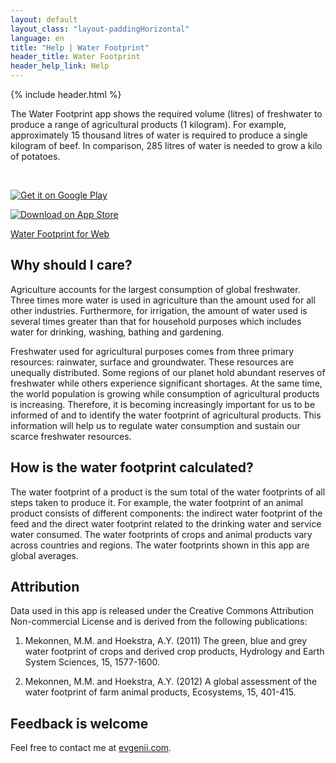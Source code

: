 ```yaml
---
layout: default
layout_class: "layout-paddingHorizontal"
language: en
title: "Help | Water Footprint"
header_title: Water Footprint
header_help_link: Help
---
```


{% include header.html %}

The Water Footprint app shows the required volume (litres) of freshwater to produce a range of agricultural products (1 kilogram). For example, approximately 15 thousand litres of water is required to produce a single kilogram of beef. In comparison, 285 litres of water is needed to grow a kilo of potatoes.


<br>

<div class='isTextCentered'>
  <p>
    <a href='https://play.google.com/store/apps/details?id=com.evgenii.waterfootprint' title='Get it on Google Play'><img src='{{ "image/logos/en/google_play_badge.png" | prepend: site.subpath_url }}' alt='Get it on Google Play' class='isMax200PxWide'></a>
  </p>

  <p>
    <a href='https://itunes.apple.com/us/app/water-footprint/id1044041294' title='Download on App Store'><img src='{{ "image/logos/en/appstore_badge.png" | prepend: site.subpath_url }}' alt='Download on App Store' class='isMax200PxWide'></a>
  </p>

  <p>
    <a href='http://evgenii.com/water-footprint/en/'>Water Footprint for Web</a>
  </p>
</div>

## Why should I care?

Agriculture accounts for the largest consumption of global freshwater. Three times more water is used in agriculture than the amount used for all other industries. Furthermore, for irrigation, the amount of water used is several times greater than that for household purposes which includes water for drinking, washing, bathing and gardening.

Freshwater used for agricultural purposes comes from three primary resources: rainwater, surface and groundwater. These resources are unequally distributed. Some regions of our planet hold abundant reserves of freshwater while others experience significant shortages. At the same time, the world population is growing while consumption of agricultural products is increasing. Therefore, it is becoming increasingly important for us to be informed of and to identify the water footprint of agricultural products. This information will help us to regulate water consumption and sustain our scarce freshwater resources.


## How is the water footprint calculated?

The water footprint of a product is the sum total of the water footprints of all steps taken to produce it. For example, the water footprint of an animal product consists of different components: the indirect water footprint of the feed and the direct water footprint related to the drinking water and service water consumed. The water footprints of crops and animal products vary across countries and regions. The water footprints shown in this app are global averages.


## Attribution

Data used in this app is released under the Creative Commons Attribution Non-commercial License and is derived from the following publications:

1) Mekonnen, M.M. and Hoekstra, A.Y. (2011) The green, blue and grey water footprint of crops and derived crop products, Hydrology and Earth System Sciences, 15, 1577-1600.

2) Mekonnen, M.M. and Hoekstra, A.Y. (2012) A global assessment of the water footprint of farm animal products, Ecosystems, 15, 401-415.


## Feedback is welcome

Feel free to contact me at [evgenii.com](http://evgenii.com).